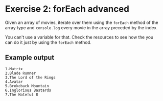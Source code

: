 # Exercise 2: forEach advanced

Given an array of movies, iterate over them using the `forEach` method of the array type and `console.log` every movie in the array preceded by the index.

You can't use a variable for that. Check the resources to see how the you can do it just by using the `forEach` method.

## Example output

```
1.Matrix
2.Blade Runner
3.The Lord of the Rings
4.Avatar
5.Brokeback Mountain
6.Inglorious Bastards
7.The Hateful 8
```
